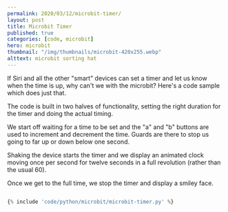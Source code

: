 ```yaml
---
permalink: 2020/03/12/microbit-timer/
layout: post
title: Microbit Timer
published: true
categories: [code, microbit]
hero: microbit
thumbnail: "/img/thumbnails/microbit-420x255.webp"
alttext: microbit sorting hat
---
```


If Siri and all the other "smart" devices can set a timer and let us know when the time is up, why can't we with the microbit? Here's a code sample which does just that. 

The code is built in two halves of functionality, setting the right duration for the timer and doing the actual timing. 

We start off waiting for a time to be set and the "a" and "b" buttons are used to increment and decrement the 
time. Guards are there to stop us going to far up or down below one second. 

Shaking the device starts the timer and we display an animated clock moving once per second for twelve seconds in a full revolution (rather than the usual 60). 

Once we get to the full time, we stop the timer and display a smiley face. 

```python

{% include 'code/python/microbit/microbit-timer.py' %}

```
